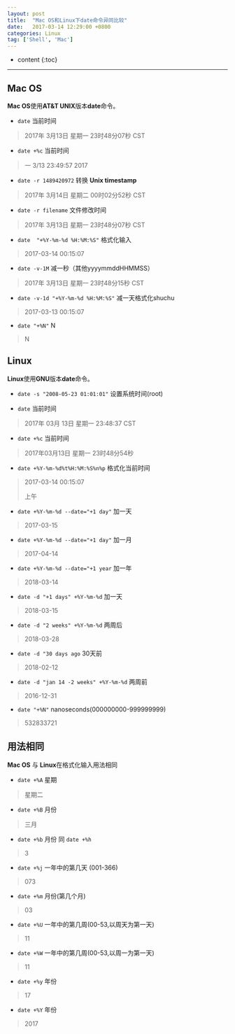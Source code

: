 ```yaml
---
layout: post
title:  "Mac OS和Linux下date命令异同比较"
date:   2017-03-14 12:29:00 +0800
categories: Linux
tag: ['Shell', 'Mac']
---
```


* content
{:toc}

---

## Mac OS

**Mac OS**使用**AT&T UNIX**版本**date**命令。

* `date` 当前时间

> 2017年 3月13日 星期一 23时48分07秒 CST

* `date +%c` 当前时间

> 一  3/13 23:49:57 2017

* `date -r 1489420972` 转换 **Unix timestamp**

> 2017年 3月14日 星期二 00时02分52秒 CST

* `date -r filename` 文件修改时间

> 2017年 3月13日 星期一 23时48分07秒 CST

* `date  "+%Y-%m-%d %H:%M:%S"` 格式化输入

> 2017-03-14	00:15:07

* `date -v-1M` 减一秒（其他yyyymmddHHMMSS）

> 2017年 3月13日 星期一 23时48分15秒 CST

* `date -v-1d "+%Y-%m-%d %H:%M:%S"` 减一天格式化shuchu

> 2017-03-13	00:15:07

* `date "+%N"` N

> N

## Linux

**Linux**使用**GNU**版本**date**命令。

* `date -s "2008-05-23 01:01:01"` 设置系统时间(root)

* `date` 当前时间

> 2017年 03月 13日 星期一 23:48:37 CST

* `date +%c` 当前时间

> 2017年03月13日 星期一 23时48分54秒

* `date +%Y-%m-%d%t%H:%M:%S%n%p` 格式化当前时间

> 2017-03-14	00:15:07
>
>上午


*  `date +%Y-%m-%d --date="+1 day"` 加一天

> 2017-03-15

*  `date +%Y-%m-%d --date="+1 day"` 加一月

> 2017-04-14

*  `date +%Y-%m-%d --date="+1 year` 加一年

> 2018-03-14

*  `date -d "+1 days" +%Y-%m-%d` 加一天

> 2018-03-15

*  `date -d "2 weeks" +%Y-%m-%d` 两周后

> 2018-03-28

*  `date -d "30 days ago` 30天前

> 2018-02-12

*  `date -d "jan 14 -2 weeks" +%Y-%m-%d` 两周前

> 2016-12-31

* `date "+%N"` nanoseconds(000000000-999999999)

> 532833721

## 用法相同

**Mac OS** 与 **Linux**在格式化输入用法相同

*  `date +%A` 星期

> 星期二

*  `date +%B` 月份

> 三月

*  `date +%b` 月份 同 `date +%h`

> 3

*  `date +%j` 一年中的第几天 (001-366)

> 073

*  `date +%m` 月份(第几个月)

> 03

*  `date +%U` 一年中的第几周(00-53,以周天为第一天)

> 11

*  `date +%W` 一年中的第几周(00-53,以周一为第一天)

> 11

*  `date +%y` 年份

> 17

*  `date +%Y` 年份

> 2017
